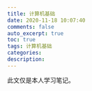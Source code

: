 ```yaml
---
title: 计算机基础
date: 2020-11-18 10:07:40
comments: false
auto_excerpt: true
toc: true
tags: 计算机基础
categories: 
description:
---
```

此文仅是本人学习笔记。

